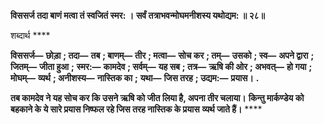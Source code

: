 **विससर्ज तदा बाणं मत्वा तं स्वजितं स्मर: ।** **सर्वं तत्राभवन्मोघमनीशस्य यथोद्यम: ॥ २८॥** 

शब्दार्थ **** 

**विससर्ज—** **छोड़ा** **; तदा—** **तब** **; बाणम्—** **तीर** **; मत्वा—** **सोच कर** **; तम्—** **उसको** **; स्व—** **अपने द्वारा** **; जितम्—** **जीता हुआ** **;** **स्मर:—** **कामदेव** **; सर्वम्—** **यह सब** **; तत्र—** **ऋषि की ओर** **; अभवत्—** **हो गया** **; मोघम्—** **व्यर्थ** **; अनीशस्य—** **नास्तिक का** **;** **यथा—** **जिस तरह** **; उद्यम:—** **प्रयास।** **.** 

**तब कामदेव ने यह सोच कर कि उसने ऋषि को जीत लिया है, अपना तीर चलाया।** **किन्तु मार्कण्डेय को बहकाने के ये सारे प्रयास निष्फल रहे जिस तरह नास्तिक के प्रयास** **व्यर्थ जाते हैं।** **** 